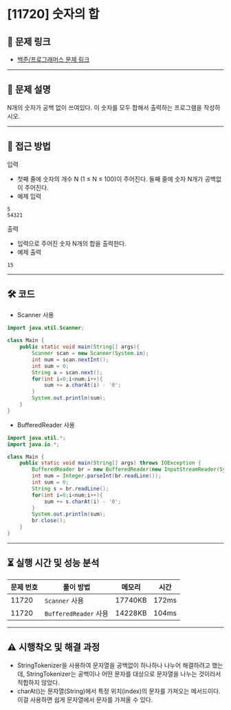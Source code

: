 # [11720] 숫자의 합

## 📌 문제 링크
- [백준/프로그래머스 문제 링크](https://www.acmicpc.net/problem/11720)

---

## 📖 문제 설명
N개의 숫자가 공백 없이 쓰여있다. 이 숫자를 모두 합해서 출력하는 프로그램을 작성하시오.

---

## 🚀 접근 방법
입력
- 첫째 줄에 숫자의 개수 N (1 ≤ N ≤ 100)이 주어진다. 둘째 줄에 숫자 N개가 공백없이 주어진다.
- 예제 입력
```
5
54321
```

출력
- 입력으로 주어진 숫자 N개의 합을 출력한다.
- 예제 출력
```
15
```

---

## 🛠 코드
- Scanner 사용
```java
import java.util.Scanner;

class Main {
    public static void main(String[] args){
        Scanner scan = new Scanner(System.in);
        int num = scan.nextInt();
        int sum = 0;
        String a = scan.next();
        for(int i=0;i<num;i++){
            sum += a.charAt(i) - '0';
        }
        System.out.println(sum);
    }
}
```

- BufferedReader 사용
```java
import java.util.*;
import java.io.*;

class Main {
    public static void main(String[] args) throws IOException {
        BufferedReader br = new BufferedReader(new InputStreamReader(System.in));
        int num = Integer.parseInt(br.readLine());
        int sum = 0;
        String s = br.readLine();
        for(int i=0;i<num;i++){
            sum += s.charAt(i) - '0';
        }
        System.out.println(sum);
        br.close();
    }
}
```

---

## ⏳ 실행 시간 및 성능 분석

| 문제 번호 | 풀이 방법                 | 메모리 | 시간 |
|------------|---------------------------|----------------|--------------|
| 11720          | `Scanner` 사용 | 17740KB           | 172ms         |
| 11720          | `BufferedReader` 사용 | 14228KB           | 104ms         |

---

## ⚠️ 시행착오 및 해결 과정
- StringTokenizer을 사용하여 문자열을 공백없이 하나하나 나누어 해결하려고 했는데, StringTokenizer는 공백이나 어떤 문자를 대상으로 문자열을 나누는 것이라서 적합하지 않았다.
- charAt()는 문자열(String)에서 특정 위치(index)의 문자를 가져오는 메서드이다. 이걸 사용하면 쉽게 문자열에서 문자를 가져올 수 있다.
